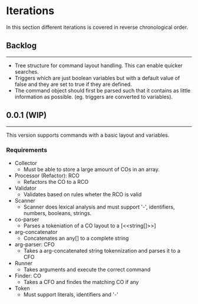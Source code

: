 # Iterations
In this section different iterations is covered in reverse chronological order.

## Backlog
---
 * Tree structure for command layout handling. This can enable quicker searches.
 * Triggers which are just boolean variables but with a default value of false and they are set to true if they are defined.
 * The command object should first be parsed such that it contains as little information as possible. (eg. triggers are converted to variables).

## 0.0.1 (WIP)
---
This version supports commands with a basic layout and variables.

### Requirements
 * Collector
   * Must be able to store a large amount of COs in an array.
 * Processor (Refactor): RCO
   * Refactors the CO to a RCO
 * Validator
   * Validates based on rules wheter the RCO is valid
 * Scanner
   * Scanner does lexical analysis and must support '-', identifiers, numbers, booleans, strings.
 * co-parser
   * Parses a tokeniation of a CO layout to a [<<string[]>>]
 * arg-concatenator
   * Concatenates an any[] to a complete string
 * arg-parser: CFO
   * Takes a arg-concatenated string tokennization and parses it to a CFO
 * Runner
   * Takes arguments and execute the correct command
 * Finder: CO
   * Takes a CFO and findes the matching CO if any
 * Token
   * Must support literals, identifiers and '-'